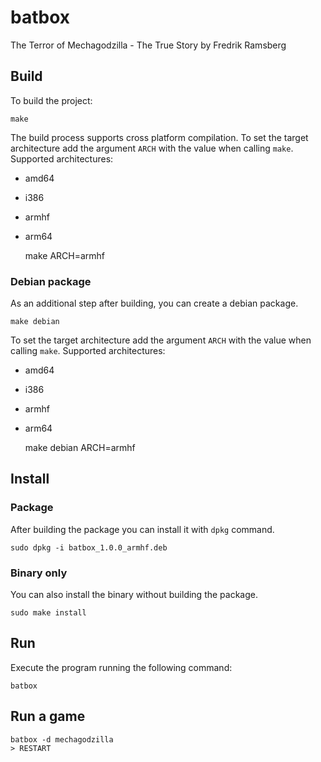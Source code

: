 # batbox
The Terror of Mechagodzilla - The True Story by Fredrik Ramsberg

## Build

To build the project:

    make

The build process supports cross platform compilation.
To set the target architecture add the argument `ARCH` with the value when calling `make`.
Supported architectures:
* amd64
* i386
* armhf
* arm64


    make ARCH=armhf

### Debian package

As an additional step after building, you can create a debian package.

    make debian

To set the target architecture add the argument `ARCH` with the value when calling `make`.
Supported architectures:
* amd64
* i386
* armhf
* arm64


    make debian ARCH=armhf

## Install

### Package
After building the package you can install it with `dpkg` command.

    sudo dpkg -i batbox_1.0.0_armhf.deb

### Binary only
You can also install the binary without building the package.

    sudo make install

## Run
Execute the program running the following command:

    batbox

## Run a game

    batbox -d mechagodzilla
    > RESTART
